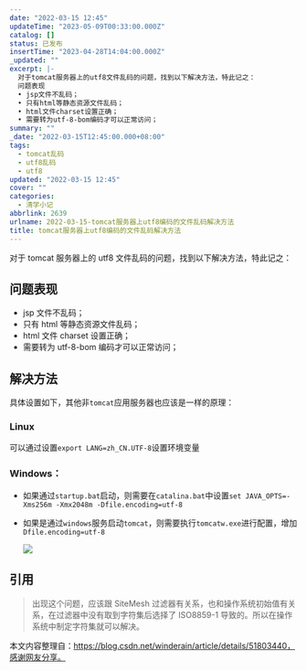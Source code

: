 ```yaml
---
date: "2022-03-15 12:45"
updateTime: "2023-05-09T00:33:00.000Z"
catalog: []
status: 已发布
insertTime: "2023-04-28T14:04:00.000Z"
_updated: ""
excerpt: |-
  对于tomcat服务器上的utf8文件乱码的问题，找到以下解决方法，特此记之：
  问题表现
  • jsp文件不乱码；
  • 只有html等静态资源文件乱码；
  • html文件charset设置正确；
  • 需要转为utf-8-bom编码才可以正常访问；
summary: ""
_date: "2022-03-15T12:45:00.000+08:00"
tags:
  - tomcat乱码
  - utf8乱码
  - utf8
updated: "2022-03-15 12:45"
cover: ""
categories:
  - 清学小记
abbrlink: 2639
urlname: 2022-03-15-tomcat服务器上utf8编码的文件乱码解决方法
title: tomcat服务器上utf8编码的文件乱码解决方法
---
```


对于 tomcat 服务器上的 utf8 文件乱码的问题，找到以下解决方法，特此记之：

## 问题表现

- jsp 文件不乱码；
- 只有 html 等静态资源文件乱码；
- html 文件 charset 设置正确；
- 需要转为 utf-8-bom 编码才可以正常访问；

## 解决方法

具体设置如下，其他非`tomcat`应用服务器也应该是一样的原理：

### Linux

可以通过设置`export LANG=zh_CN.UTF-8`设置环境变量

### Windows：

- 如果通过`startup.bat`启动，则需要在`catalina.bat`中设置`set JAVA_OPTS=-Xms256m -Xmx2048m -Dfile.encoding=utf-8`
- 如果是通过`windows`服务启动`tomcat`，则需要执行`tomcatw.exe`进行配置，增加`Dfile.encoding=utf-8`

  ![](https://bmqy-image-1254016607.cos.ap-beijing.myqcloud.com/upload%2F20160701175412123.jpg)

## 引用

> 出现这个问题，应该跟 SiteMesh 过滤器有关系，也和操作系统初始值有关系，在过滤器中没有取到字符集后选择了 ISO8859-1 导致的。所以在操作系统中制定字符集就可以解决。

本文内容整理自：https://blog.csdn.net/winderain/article/details/51803440，感谢网友分享。
